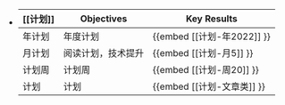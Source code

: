 - | [[计划]] | Objectives | Key Results |
  |-|-|-|
  | 年计划 | 年度计划 | {{embed [[计划-年2022]] }} |
  | 月计划 | 阅读计划，技术提升 | {{embed [[计划-月5]] }} |
  | 计划周 | 计划周 | {{embed [[计划-周20]] }} |
  | 计划 | 计划 | {{embed [[计划-文章类]] }} |